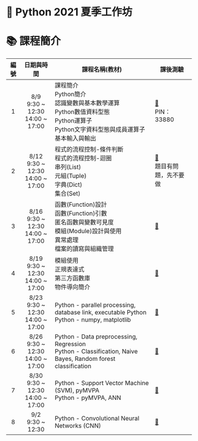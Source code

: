# :snake: Python 2021 夏季工作坊

# :books: 課程簡介
|編號|日期與時間|課程名稱(教材)|課後測驗|
|:--:|:----:|----|--|
|1|8/9<br>9:30 ~ 12:30<br>14:00 ~ 17:00|課程簡介<br>Python簡介<br>認識變數與基本數學運算<br>Python數值資料型態<br>Python運算子<br>Python文字資料型態與成員運算子<br>基本輸入與輸出|[:page_with_curl:](https://connect.idoceo.net/)<br>PIN：33880|
|2|8/12<br>9:30 ~ 12:30<br>14:00 ~ 17:00|程式的流程控制-條件判斷<br>程式的流程控制-迴圈<br>串列(List)<br>元組(Tuple)<br>字典(Dict)<br>集合(Set)|[:page_with_curl:](https://connect.idoceo.net/)<br>題目有問題，先不要做|
|3|8/16<br>9:30 ~ 12:30<br>14:00 ~ 17:00|函數(Function)設計<br>函數(Function)引數<br>匿名函數與變數可見度<br>模組(Module)設計與使用<br>異常處理<br>檔案的讀寫與組織管理|[:page_with_curl:](https://connect.idoceo.net/)|
|4|8/19<br>9:30 ~ 12:30<br>14:00 ~ 17:00|模組使用<br>正規表達式<br>第三方函數庫<br>物件導向簡介|[:page_with_curl:](https://connect.idoceo.net/)|
|5|8/23<br>9:30 ~ 12:30<br>14:00 ~ 17:00|Python - parallel processing, database link, executable Python<br>Python - numpy, matplotlib|[:page_with_curl:](https://connect.idoceo.net/)|
|6|8/26<br>9:30 ~ 12:30<br>14:00 ~ 17:00|Python - Data preprocessing, Regression<br>Python - Classification, Naive Bayes, Random forest classification|[:page_with_curl:](https://connect.idoceo.net/)|
|7|8/30<br>9:30 ~ 12:30<br>14:00 ~ 17:00|Python - Support Vector Machine (SVM), pyMVPA<br>Python - pyMVPA, ANN|[:page_with_curl:](https://connect.idoceo.net/)|
|8|9/2<br>9:30 ~ 12:30|Python - Convolutional Neural Networks (CNN)|[:page_with_curl:](https://connect.idoceo.net/)|